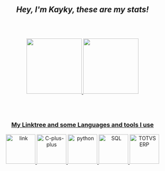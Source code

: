 <h2 align="center"> <i> Hey, I'm Kayky, these are my stats! </i> </h2>

  <br></br>
<div align="center">
  <a href="https://github.com/Kcioban">
    <img height="150em" src="https://github-readme-stats.vercel.app/api?username=Kcioban&show_icons=true&theme=dracula&include_all_comsits=true&count_private=true"/>
    <img height="150em" src="https://github-readme-stats.vercel.app/api/top-langs/?username=Kcioban&layout=compact&langs_count=7&theme=dracula"/>
</div>
    
  <br></br>
<h3  align="center"> My Linktree and some Languages and tools I use </h3>
<div align="center">
  <a   href="https://linktr.ee/KaykyCiobanNakagawa" target="_blank">       <img src="https://img.icons8.com/metro/2x/link.png" width="80" alt="link"/> </a>
  <a   href="https://github.com/Kcioban/KnowAboutCpp" target="_blank">     <img src="https://img.icons8.com/fluency/2x/c-plus-plus-logo.png" width="80" alt="C-plus-plus"/>
  <a   href="https://github.com/Kcioban/KnowAboutPython" target="_blank">  <img src="https://img.icons8.com/color/2x/python.png" width="80" alt="python"/>
  <a   href="https://github.com/Kcioban/KnowAboutSQL" target="_blank">     <img src="https://img.icons8.com/external-phatplus-lineal-color-phatplus/64/external-database-intelligent-center-phatplus-lineal-color-phatplus.png" width="80" alt="SQL"/>
  <img src="https://cdn.icon-icons.com/icons2/2148/PNG/512/totvs_icon_131953.png" width="80" alt="TOTVS ERP"/>
</div>
